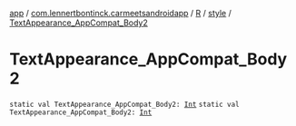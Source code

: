 [app](../../../index.md) / [com.lennertbontinck.carmeetsandroidapp](../../index.md) / [R](../index.md) / [style](index.md) / [TextAppearance_AppCompat_Body2](./-text-appearance_-app-compat_-body2.md)

# TextAppearance_AppCompat_Body2

`static val TextAppearance_AppCompat_Body2: `[`Int`](https://kotlinlang.org/api/latest/jvm/stdlib/kotlin/-int/index.html)
`static val TextAppearance_AppCompat_Body2: `[`Int`](https://kotlinlang.org/api/latest/jvm/stdlib/kotlin/-int/index.html)